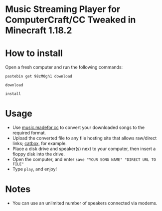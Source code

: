 # Music Streaming Player for ComputerCraft/CC Tweaked in Minecraft 1.18.2

# How to install

Open a fresh computer and run the following commands:
```
pastebin get 98zM0gh1 download
```
```
download
```
```
install
````

# Usage

* Use [music.madefor.cc](https://music.madefor.cc/) to convert your downloaded songs to the required format.
* Upload the converted file to any file hosting site that allows raw/direct links; [catbox](https://catbox.moe/), for example.
* Place a disk drive and speaker(s) next to your computer, then insert a floppy disk into the drive.
* Open the computer, and enter `save "YOUR SONG NAME" "DIRECT URL TO FILE"`
* Type `play`, and enjoy!

# Notes

* You can use an unlimited number of speakers connected via modems.
